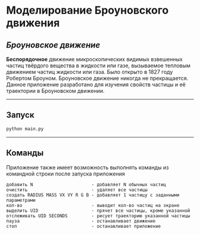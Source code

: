 # Моделирование Броуновского движения
## ***Броуновское движение***
**Беспорядочное** движение микроскопических видимых взвешенных частиц твёрдого вещества в жидкости или газе, вызываемое тепловым движением частиц жидкости или газа. Было открыто в 1827 году Робертом Броуном. Броуновское движение никогда не прекращается.
Данное приложение разработано для изучения свойств частицы и её траектории в Броуновском движении.

--------
## Запуск
```cmd
python main.py
```

--------
## Команды
Приложение также имеет возможность выполнять команды из командной строки после запуска приложения
```
добавить N                      - добавляет N обычных частиц
очистить                        - удаляет все частицы
создать RADIUS MASS VX VY R G B - добавляет 1 частицу с заданными параметрами
кол-во                          - выводит кол-во частиц на экране
выделить UID                    - прячет все частицы, кроме указанной
отслеживать UID SECONDS         - рисует траекторию указанной частицы
пауза                           - останавливает движение
стоп                            - останавливает приложение
